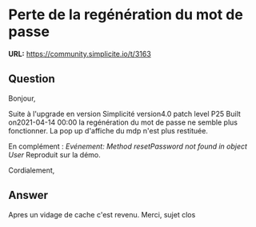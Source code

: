 # Perte de la regénération du mot de passe

**URL:** https://community.simplicite.io/t/3163

## Question
Bonjour,

Suite à l'upgrade en version Simplicité version4.0 patch level P25 Built on2021-04-14 00:00 la regénération du mot de passe ne semble plus fonctionner. La pop up d'affiche du mdp n'est plus restituée.

En complément : *Evénement: Method resetPassword not found in object User*
Reproduit sur la démo.

Cordialement,

## Answer
Apres un vidage de cache c'est revenu.
Merci, sujet clos
